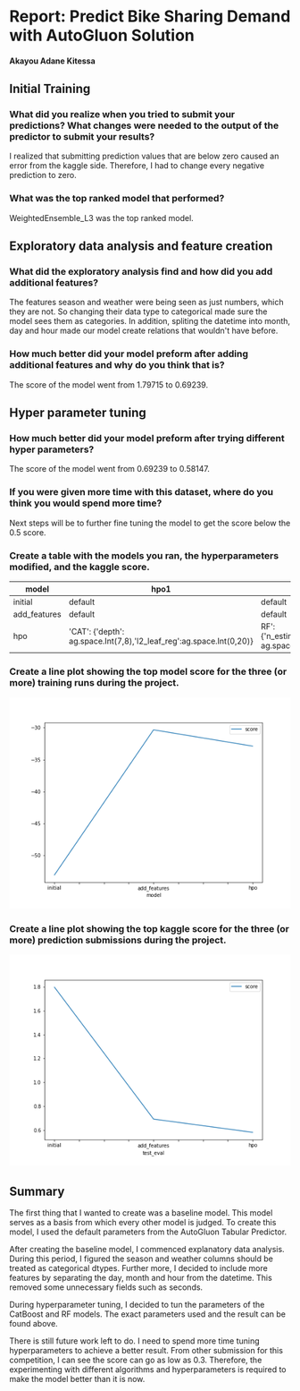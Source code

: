 # Report: Predict Bike Sharing Demand with AutoGluon Solution
#### Akayou Adane Kitessa

## Initial Training
### What did you realize when you tried to submit your predictions? What changes were needed to the output of the predictor to submit your results?
I realized that submitting prediction values that are below zero caused an error from the kaggle side. Therefore, I had to change every negative prediction to zero.

### What was the top ranked model that performed?
WeightedEnsemble_L3 was the top ranked model. 

## Exploratory data analysis and feature creation
### What did the exploratory analysis find and how did you add additional features?
The features season and weather were being seen as just numbers, which they are not. So changing their data type to categorical made sure the model sees them as categories. In addition, spliting the datetime into month, day and hour made our model create relations that wouldn't have before.

### How much better did your model preform after adding additional features and why do you think that is?
The score of the model went from 1.79715 to 0.69239. 

## Hyper parameter tuning
### How much better did your model preform after trying different hyper parameters?
The score of the model went from 0.69239 to 0.58147.

### If you were given more time with this dataset, where do you think you would spend more time?
Next steps will be to further fine tuning the model to get the score below the 0.5 score.

### Create a table with the models you ran, the hyperparameters modified, and the kaggle score.
|    model	        |hpo1	                             |hpo2	    |hpo3	    |score  |
|-------------------|------------------------------------|------------|-----------|-------|
| 	initial	        |default	                         |default	    |default	|1.79715|
| 	add_features	|default	                         |default	    |default	|0.69239|
| 	hpo	            |'CAT': {'depth': ag.space.Int(7,8),'l2_leaf_reg':ag.space.Int(0,20)}  |   RF': {'n_estimators':200,'min_samples_split': ag.space.Int(2,5)}    |default	|0.58147|
                      	

### Create a line plot showing the top model score for the three (or more) training runs during the project.

![model_train_score.png](model_train_score.png)

### Create a line plot showing the top kaggle score for the three (or more) prediction submissions during the project.

![model_test_score.png](model_test_score.png)

## Summary
The first thing that I wanted to create was a baseline model. This model serves as a basis from which every other model is judged. To create this model, I used the default parameters from the AutoGluon Tabular Predictor. 

After creating the baseline model, I commenced explanatory data analysis. During this period, I figured the season and weather columns should be treated as categorical dtypes. Further more, I decided to include more features by separating the day, month and hour from the datetime. This removed some unnecessary fields such as seconds.

During hyperparameter tuning, I decided to tun the parameters of the CatBoost and RF models. The exact parameters used and the result can be found above.

There is still future work left to do. I need to spend more time tuning hyperparameters to achieve a better result. From other submission for this competition, I can see the score can go as low as 0.3. Therefore, the experimenting with different algorithms and hyperparameters is required to make the model better than it is now.

